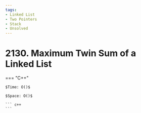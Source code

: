 ```yaml
---
tags:
- Linked List
- Two Pointers
- Stack
- Unsolved
---
```



# 2130. Maximum Twin Sum of a Linked List

=== "C++"

    $Time: O()$

    $Space: O()$

    ``` c++
    ```